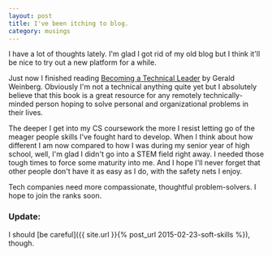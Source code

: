 ```yaml
---
layout: post
title: I've been itching to blog.
category: musings
---
```


I have a lot of thoughts lately. I'm glad I got rid of my old blog but I think it'll be nice to try out a new platform for a while.

Just now I finished reading [Becoming a Technical Leader](http://www.amazon.com/Becoming-Technical-Leader-Gerald-Weinberg-ebook/dp/B004J4VV3I/ref=tmm_kin_title_0?_encoding=UTF8&sr=8-1&qid=1413336480) by Gerald Weinberg. Obviously I'm not a technical anything quite yet but I absolutely believe that this book is a great resource for any remotely technically-minded person hoping to solve personal and organizational problems in their lives.

The deeper I get into my CS coursework the more I resist letting go of the meager people skills I've fought hard to develop. When I think about how different I am now compared to how I was during my senior year of high school, well, I'm glad I didn't go into a STEM field right away. I needed those tough times to force some maturity into me. And I hope I'll never forget that other people don't have it as easy as I do, with the safety nets I enjoy.

Tech companies need more compassionate, thoughtful problem-solvers. I hope to join the ranks soon.

### Update:

I should [be careful]({{ site.url }}{% post_url 2015-02-23-soft-skills %}), though.